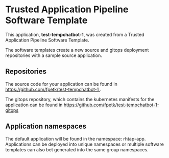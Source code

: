 # Trusted Application Pipeline Software Template

This application, **test-tempchatbot-1**, was created from a Trusted Application Pipeline Software Template.

The software templates create a new source and gitops deployment repositories with a sample source application. 

## Repositories

The source code for your application can be found in [https://github.com/fpetk/test-tempchatbot-1 ](https://github.com/fpetk/test-tempchatbot-1 ).
 
The gitops repository, which contains the kubernetes manifests for the application can be found in 
[https://github.com/fpetk/test-tempchatbot-1-gitops ](https://github.com/fpetk/test-tempchatbot-1-gitops ) 

## Application namespaces 

The default application will be found in the namespace: rhtap-app. Applications can be deployed into unique namespaces or multiple software templates can also bet generated into the same group namespaces.  